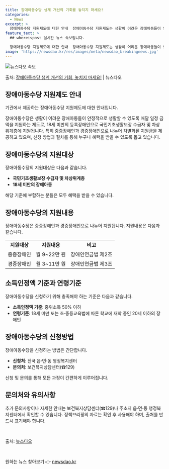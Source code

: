 ```yaml
---
title: 장애아동수당 생계 개선의 기회를 놓치지 마세요!
categories:
  - News
excerpt: >
  장애아동수당 지원제도에 대한 안내  장애아동수당 지원제도는 생활이 어려운 장애아동들이 안정적으로 생활할 수 …
feature_text: >
  ## whereispost 실시간 뉴스 속보입니다.

  장애아동수당 지원제도에 대한 안내  장애아동수당 지원제도는 생활이 어려운 장애아동들이 안정적으로 생활할 수 …
image: 'https://newsdao.kr/res/images/meta/newsdao_breakingnews.jpg'
---
```


![뉴스다오 속보](https://newsdao.kr/res/images/meta/newsdao_breakingnews.jpg)

<p>출처: <a href="https://newsdao.kr/4566" rel="dofollow">장애아동수당 생계 개선의 기회, 놓치지 마세요!</a> | 뉴스다오</p>

<h2 data-ke-size="size26">장애아동수당 지원제도 안내</h2>
기관에서 제공하는 장애아동수당 지원제도에 대한 안내입니다.

<p data-ke-size="size16">장애아동수당은 생활이 어려운 장애아동들이 안정적으로 생활할 수 있도록 매달 일정 금액을 지원하는 제도로, 18세 미만의 등록장애인으로 국민기초생활보장 수급자 및 차상위계층에 지원됩니다. 특히 중증장애인과 경증장애인으로 나누어 차별화된 지원금을 제공하고 있으며, 신청 방법과 절차를 통해 누구나 혜택을 받을 수 있도록 돕고 있습니다.</p>

<h2 data-ke-size="size24">장애아동수당의 지원대상</h2>
장애아동수당의 지원대상은 다음과 같습니다.

<ul>
  <li><b>국민기초생활보장 수급자 및 차상위계층</b></li>
  <li><b>18세 미만의 장애아동</b></li>
</ul>

<p data-ke-size="size16">해당 기준에 부합하는 분들은 모두 혜택을 받을 수 있습니다.</p>

<h2 data-ke-size="size24">장애아동수당의 지원내용</h2>
장애아동수당은 중증장애인과 경증장애인으로 나누어 지원됩니다. 지원내용은 다음과 같습니다.

<table>
  <tr>
    <td style="text-align: center; height: 17px;"><b>지원대상</b></td>
    <td style="text-align: center; height: 17px;"><b>지원내용</b></td>
    <td style="text-align: center; height: 17px;"><b>비고</b></td>
  </tr>
  <tr>
    <td style="text-align: center; height: 17px;">중증장애인</td>
    <td style="text-align: center; height: 17px;">월 9~22만 원</td>
    <td style="text-align: center; height: 17px;">장애인연금법 제2조</td>
  </tr>
  <tr>
    <td style="text-align: center; height: 17px;">경증장애인</td>
    <td style="text-align: center; height: 17px;">월 3~11만 원</td>
    <td style="text-align: center; height: 17px;">장애인연금법 제3조</td>
  </tr>
</table>

<h2 data-ke-size="size24">소득인정액 기준과 연령기준</h2>
장애아동수당을 신청하기 위해 충족해야 하는 기준은 다음과 같습니다.

<ul>
  <li><b>소득인정액 기준</b>: 중위소득 50% 이하</li>
  <li><b>연령기준</b>: 18세 미만 또는 초·중등교육법에 따른 학교에 재학 중인 20세 이하의 장애인</li>
</ul>

<h2 data-ke-size="size24">장애아동수당의 신청방법</h2>
장애아동수당을 신청하는 방법은 간단합니다.

<ul>
  <li><b>신청처</b>: 전국 읍·면·동 행정복지센터</li>
  <li><b>문의처</b>: 보건복지상담센터(☎129)</li>
</ul>

<p data-ke-size="size16">신청 및 문의를 통해 모든 과정이 간편하게 이루어집니다.</p>

<h2 data-ke-size="size24">문의처와 유의사항</h2>
추가 문의사항이나 자세한 안내는 보건복지상담센터(☎129)나 주소지 읍·면·동 행정복지센터에서 확인할 수 있습니다. 정책브리핑의 자료는 확인 후 사용해야 하며, 출처를 반드시 표기해야 합니다.

<p data-ke-size="size16">&nbsp;</p>

출처: <a href="https://newsdao.kr/4566">뉴스다오</a>

<p data-ke-size="size16">&nbsp;</p> 

원하는 뉴스 찾아보기 👉 <a href="https://newsdao.kr" rel="dofollow">newsdao.kr</a>


